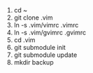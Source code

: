 1. cd ~
1. git clone <URL> .vim
1. ln -s .vim/vimrc .vimrc
1. ln -s .vim/gvimrc .gvimrc
1. cd .vim
1. git submodule init
1. git submodule update
1. mkdir backup

